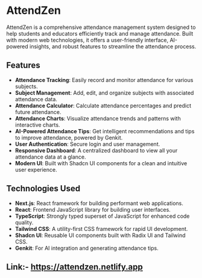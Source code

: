 # AttendZen

AttendZen is a comprehensive attendance management system designed to help students and educators efficiently track and manage attendance. Built with modern web technologies, it offers a user-friendly interface, AI-powered insights, and robust features to streamline the attendance process.

## Features

- **Attendance Tracking**: Easily record and monitor attendance for various subjects.
- **Subject Management**: Add, edit, and organize subjects with associated attendance data.
- **Attendance Calculator**: Calculate attendance percentages and predict future attendance.
- **Attendance Charts**: Visualize attendance trends and patterns with interactive charts.
- **AI-Powered Attendance Tips**: Get intelligent recommendations and tips to improve attendance, powered by Genkit.
- **User Authentication**: Secure login and user management.
- **Responsive Dashboard**: A centralized dashboard to view all your attendance data at a glance.
- **Modern UI**: Built with Shadcn UI components for a clean and intuitive user experience.

## Technologies Used

- **Next.js**: React framework for building performant web applications.
- **React**: Frontend JavaScript library for building user interfaces.
- **TypeScript**: Strongly typed superset of JavaScript for enhanced code quality.
- **Tailwind CSS**: A utility-first CSS framework for rapid UI development.
- **Shadcn UI**: Reusable UI components built with Radix UI and Tailwind CSS.
- **Genkit**: For AI integration and generating attendance tips.

## Link:- https://attendzen.netlify.app